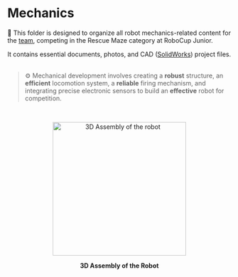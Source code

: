# Mechanics
📜 This folder is designed to organize all robot mechanics-related content for the [team](https://github.com/franrobots), competing in the Rescue Maze category at RoboCup Junior. <br>

It contains essential documents, photos, and CAD ([SolidWorks](https://www.solidworks.com/)) project files. <br>
<br>

> ⚙️ Mechanical development involves creating a **robust** structure, an **efficient** locomotion system, a **reliable** firing mechanism, and integrating precise electronic sensors to build an **effective** robot for competition.

<br>
<p align="center">
<img width="300" alt="3D Assembly of the robot" src="https://github.com/franrobots/Rescue-Maze-Fran-Robot-s/assets/96209646/c2acccb5-8b6a-493b-8f9d-11f5465f7856" /p>
<p align="center">  <strong> 3D Assembly of the Robot </strong> </p>
